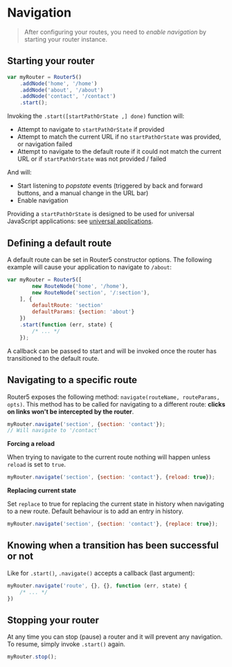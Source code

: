 # Navigation

> After configuring your routes, you need to _enable navigation_ by starting your router instance.

## Starting your router

```javascript
var myRouter = Router5()
    .addNode('home', '/home')
    .addNode('about', '/about')
    .addNode('contact', '/contact')
    .start();
```

Invoking the `.start([startPathOrState ,] done)` function will:

- Attempt to navigate to `startPathOrState` if provided
- Attempt to match the current URL if no `startPathOrState` was provided, or navigation failed
- Attempt to navigate to the default route if it could not match the current URL or if `startPathOrState` was not provided / failed

And will:

- Start listening to _popstate_ events (triggered by back and forward buttons, and a manual change in the URL bar)
- Enable navigation

Providing a `startPathOrState` is designed to be used for universal JavaScript applications: see [universal applications](/docs/universal-applications.html).


## Defining a default route

A default route can be set in Router5 constructor options. The following example will cause your application to navigate
to `/about`:

```javascript
var myRouter = Router5([
        new RouteNode('home', '/home'),
        new RouteNode('section', '/:section'),
    ], {
        defaultRoute: 'section'
        defaultParams: {section: 'about'}
    })
    .start(function (err, state) {
        /* ... */
    });
```

A callback can be passed to start and will be invoked once the router has transitioned to the default route.


## Navigating to a specific route

Router5 exposes the following method: `navigate(routeName, routeParams, opts)`. This method has to be
called for navigating to a different route: __clicks on links won't be intercepted by the router__.

```javascript
myRouter.navigate('section', {section: 'contact'});
// Will navigate to '/contact'
```

__Forcing a reload__

When trying to navigate to the current route nothing will happen unless `reload` is set to `true`.

```javascript
myRouter.navigate('section', {section: 'contact'}, {reload: true});
```

__Replacing current state__

Set `replace` to true for replacing the current state in history when navigating to a new route. Default
behaviour is to add an entry in history.

```javascript
myRouter.navigate('section', {section: 'contact'}, {replace: true});
```

## Knowing when a transition has been successful or not

Like for `.start()`, `.navigate()` accepts a callback (last argument):

```javascript
myRouter.navigate('route', {}, {}, function (err, state) {
    /* ... */
})
```

## Stopping your router

At any time you can stop (pause) a router and it will prevent any navigation. To resume, simply invoke `.start()` again.

```javascript
myRouter.stop();
```
